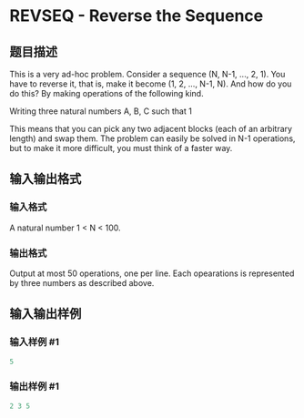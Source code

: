 # REVSEQ - Reverse the Sequence

## 题目描述

This is a very ad-hoc problem. Consider a sequence (N, N-1, ..., 2, 1). You have to reverse it, that is, make it become (1, 2, ..., N-1, N). And how do you do this? By making operations of the following kind.

Writing three natural numbers A, B, C such that 1

This means that you can pick any two adjacent blocks (each of an arbitrary length) and swap them. The problem can easily be solved in N-1 operations, but to make it more difficult, you must think of a faster way.

## 输入输出格式

### 输入格式

A natural number 1 < N < 100.

### 输出格式

Output at most 50 operations, one per line. Each opearations is represented by three numbers as described above.

## 输入输出样例

### 输入样例 #1

```cpp
5
```


### 输出样例 #1

```cpp
2 3 5
```


